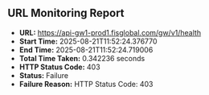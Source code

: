 ## URL Monitoring Report

- **URL:** https://api-gw1-prod1.fisglobal.com/gw/v1/health
- **Start Time:** 2025-08-21T11:52:24.376770
- **End Time:** 2025-08-21T11:52:24.719006
- **Total Time Taken:** 0.342236 seconds
- **HTTP Status Code:** 403
- **Status:** Failure
- **Failure Reason:** HTTP Status Code: 403
